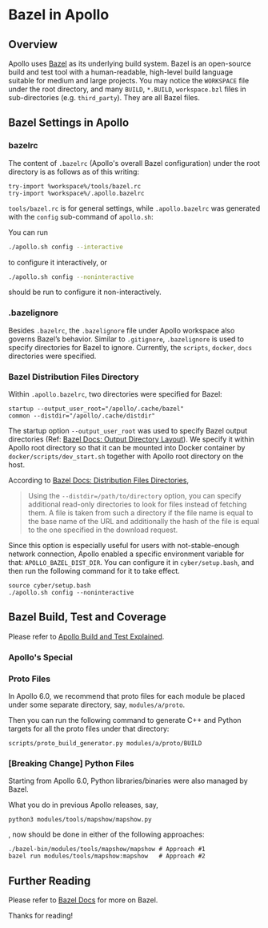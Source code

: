 # Bazel in Apollo

## Overview

Apollo uses [Bazel](https://bazel.build) as its underlying build system. Bazel
is an open-source build and test tool with a human-readable, high-level build
language suitable for medium and large projects. You may notice the `WORKSPACE`
file under the root directory, and many `BUILD`, `*.BUILD`, `workspace.bzl`
files in sub-directories (e.g. `third_party`). They are all Bazel files.

## Bazel Settings in Apollo

### bazelrc

The content of `.bazelrc` (Apollo's overall Bazel configuration) under the root
directory is as follows as of this writing:

```
try-import %workspace%/tools/bazel.rc
try-import %workspace%/.apollo.bazelrc
```

`tools/bazel.rc` is for general settings, while `.apollo.bazelrc` was generated
with the `config` sub-command of `apollo.sh`:

You can run

```bash
./apollo.sh config --interactive
```

to configure it interactively, or

```bash
./apollo.sh config --noninteractive
```

should be run to configure it non-interactively.

### .bazelignore

Besides `.bazelrc`, the `.bazelignore` file under Apollo workspace also governs
Bazel’s behavior. Similar to `.gitignore`, `.bazelignore` is used to specify
directories for Bazel to ignore. Currently, the `scripts`, `docker`, `docs`
directories were specified.

### Bazel Distribution Files Directory

Within `.apollo.bazelrc`, two directories were specified for Bazel:

```
startup --output_user_root="/apollo/.cache/bazel"
common --distdir="/apollo/.cache/distdir"
```

The startup option `--output_user_root` was used to specify Bazel output
directories (Ref:
[Bazel Docs: Output Directory Layout](https://docs.bazel.build/versions/master/output_directories.html#output-directory-layout)).
We specify it within Apollo root directory so that it can be mounted into Docker
container by `docker/scripts/dev_start.sh` together with Apollo root directory
on the host.

According to
[Bazel Docs: Distribution Files Directories](https://docs.bazel.build/versions/master/guide.html#distribution-files-directories),

> Using the `--distdir=/path/to/directory` option, you can specify additional
> read-only directories to look for files instead of fetching them. A file is
> taken from such a directory if the file name is equal to the base name of the
> URL and additionally the hash of the file is equal to the one specified in the
> download request.

Since this option is especially useful for users with not-stable-enough network
connection, Apollo enabled a specific environment variable for that:
`APOLLO_BAZEL_DIST_DIR`. You can configure it in `cyber/setup.bash`, and then
run the following command for it to take effect.

```
source cyber/setup.bash
./apollo.sh config --noninteractive
```

## Bazel Build, Test and Coverage

Please refer to
[Apollo Build and Test Explained](../../01Installation%20Instructions/`apollo_build_and_test_explained.md).

### Apollo's Special

### Proto Files

In Apollo 6.0, we recommend that proto files for each module be placed under
some separate directory, say, `modules/a/proto`.

Then you can run the following command to generate C++ and Python targets for
all the proto files under that directory:

```
scripts/proto_build_generator.py modules/a/proto/BUILD
```

### [Breaking Change] Python Files

Starting from Apollo 6.0, Python libraries/binaries were also managed by Bazel.

What you do in previous Apollo releases, say,

```
python3 modules/tools/mapshow/mapshow.py
```

, now should be done in either of the following approaches:

```
./bazel-bin/modules/tools/mapshow/mapshow # Approach #1
bazel run modules/tools/mapshow:mapshow   # Approach #2
```

## Further Reading

Please refer to [Bazel Docs](https://docs.bazel.build) for more on Bazel.

Thanks for reading!
